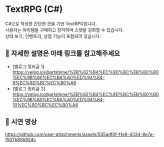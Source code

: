 # TextRPG (C#)

C#으로 작성한 간단한 콘솔 기반 TextRPG입니다.  
사용자는 아이템을 구매하고 장착하며 스탯을 강화할 수 있습니다.  
상태 보기, 인벤토리, 상점 기능이 포함되어 있습니다.

## 📘 자세한 설명은 아래 링크를 참고해주세요

- [벨로그 정리글 1] https://velog.io/@artshime/%EB%82%B4%EC%9D%BC%EB%B0%B0%EC%9B%80%EC%BA%A0%ED%94%84-9%EC%9D%BC%EC%B0%A8
- [벨로그 정리글 2] https://velog.io/@artshime/%EB%82%B4%EC%9D%BC%EB%B0%B0%EC%9B%80%EC%BA%A0%ED%94%84-10%EC%9D%BC%EC%B0%A8

## 🎥 시연 영상

https://github.com/user-attachments/assets/555adf0f-f1e8-4334-8e7a-f507b85b924c

